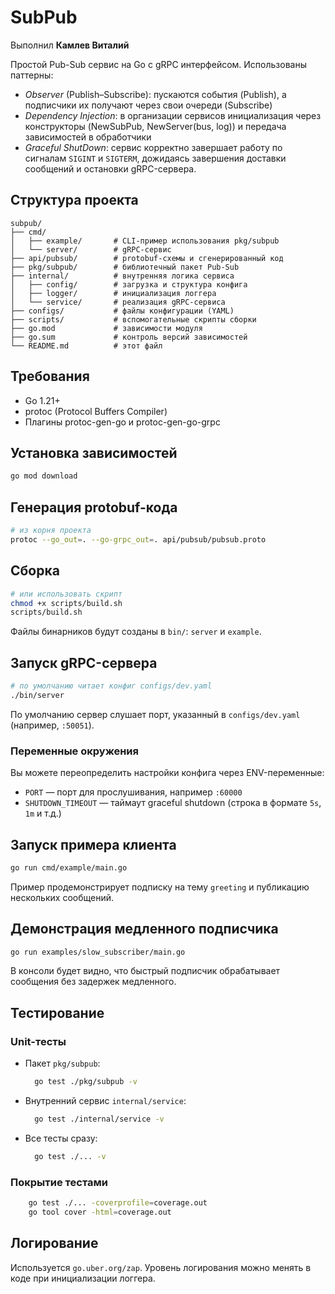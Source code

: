 # SubPub

Выполнил **Камлев Виталий**

Простой Pub-Sub сервис на Go с gRPC интерфейсом. Использованы паттерны:
- *Observer* (Publish–Subscribe): пускаются события (Publish), а подписчики их получают через свои очереди (Subscribe)
- *Dependency Injection*: в организации сервисов инициализация через конструкторы (NewSubPub, NewServer(bus, log)) и передача зависимостей в обработчики
- *Graceful ShutDown*: сервис корректно завершает работу по сигналам `SIGINT` и `SIGTERM`, дожидаясь завершения доставки сообщений и остановки gRPC-сервера.

## Структура проекта

```
subpub/
├── cmd/
│   ├── example/       # CLI-пример использования pkg/subpub
│   └── server/        # gRPC-сервис
├── api/pubsub/        # protobuf-схемы и сгенерированный код
├── pkg/subpub/        # библиотечный пакет Pub-Sub
├── internal/          # внутренняя логика сервиса
│   ├── config/        # загрузка и структура конфига
│   ├── logger/        # инициализация логгера
│   └── service/       # реализация gRPC-сервиса
├── configs/           # файлы конфигурации (YAML)
├── scripts/           # вспомогательные скрипты сборки
├── go.mod             # зависимости модуля
├── go.sum             # контроль версий зависимостей
└── README.md          # этот файл
```

## Требования

- Go 1.21+
- protoc (Protocol Buffers Compiler)
- Плагины protoc-gen-go и protoc-gen-go-grpc

## Установка зависимостей

```bash
go mod download
```

## Генерация protobuf-кода

```bash
# из корня проекта
protoc --go_out=. --go-grpc_out=. api/pubsub/pubsub.proto
```

## Сборка

```bash
# или использовать скрипт
chmod +x scripts/build.sh
scripts/build.sh
```

Файлы бинарников будут созданы в `bin/`: `server` и `example`.

## Запуск gRPC-сервера

```bash
# по умолчанию читает конфиг configs/dev.yaml
./bin/server
```

По умолчанию сервер слушает порт, указанный в `configs/dev.yaml` (например, `:50051`).

### Переменные окружения

Вы можете переопределить настройки конфига через ENV-переменные:

- `PORT` — порт для прослушивания, например `:60000`
- `SHUTDOWN_TIMEOUT` — таймаут graceful shutdown (строка в формате `5s`, `1m` и т.д.)

## Запуск примера клиента

```bash
go run cmd/example/main.go
```

Пример продемонстрирует подписку на тему `greeting` и публикацию нескольких сообщений.

## Демонстрация медленного подписчика

```bash
go run examples/slow_subscriber/main.go
```

В консоли будет видно, что быстрый подписчик обрабатывает сообщения без задержек медленного.

## Тестирование

### Unit-тесты

- Пакет `pkg/subpub`:
  ```bash
    go test ./pkg/subpub -v
  ```

- Внутренний сервис `internal/service`:
  ```bash
    go test ./internal/service -v
  ```

- Все тесты сразу:
  ```bash
    go test ./... -v
  ```

### Покрытие тестами

```bash
    go test ./... -coverprofile=coverage.out
    go tool cover -html=coverage.out
```

## Логирование

Используется `go.uber.org/zap`. Уровень логирования можно менять в коде при инициализации логгера.

